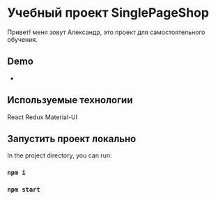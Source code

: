 # Учебный проект SinglePageShop

Привет! меня зовут Александр, это проект для самостоятельного обучения.

## Demo

-

## Используемые технологии

React
Redux
Material-UI

## Запустить проект локально

In the project directory, you can run:

### `npm i`

### `npm start`
